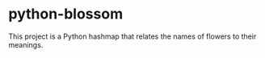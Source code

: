 # python-blossom
This project is a Python hashmap that relates the names of flowers to their meanings.
